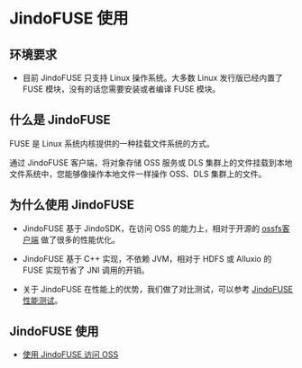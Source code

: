 # JindoFUSE 使用

## 环境要求
* 目前 JindoFUSE 只支持 Linux 操作系统。大多数 Linux 发行版已经内置了 FUSE 模块，没有的话您需要安装或者编译 FUSE 模块。

## 什么是 JindoFUSE

FUSE 是 Linux 系统内核提供的一种挂载文件系统的方式。

通过 JindoFUSE 客户端，将对象存储 OSS 服务或 DLS 集群上的文件挂载到本地文件系统中，您能够像操作本地文件一样操作 OSS、DLS 集群上的文件。

## 为什么使用 JindoFUSE

* JindoFUSE 基于 JindoSDK，在访问 OSS 的能力上，相对于开源的 [ossfs客户端](https://github.com/aliyun/ossfs) 做了很多的性能优化。

* JindoFUSE 基于 C++ 实现，不依赖 JVM，相对于 HDFS 或 Alluxio 的 FUSE 实现节省了 JNI 调用的开销。

* 关于 JindoFUSE 在性能上的优势，我们做了对比测试，可以参考 [JindoFUSE 性能测试](jindo_fuse_benchmark.md)。

## JindoFUSE 使用

* [使用 JindoFUSE 访问 OSS](jindo_fuse_on_oss.md)
